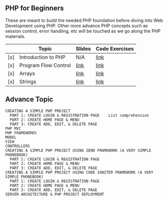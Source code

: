 ## PHP for Beginners

These are meant to build the needed PHP foundation before diving into Web Development using PHP. Other more advance PHP concepts such as session control, error handling, etc will be touched as we go along the PHP materials.

|     | Topic                       | Slides                        | Code Exercises                                    |
|-----|-----------------------------|-------------------------------|---------------------------------------------------|
| [x] | Introduction to PHP         | N/A                           | [link](ruby_fundamentals/ruby_basics)             |
| [x] | Program Flow Control        | [link](http://bit.ly/2o8UfDw) | [link](ruby_fundamentals/arrays_hashes_loops1)    |
| [x] | Arrays                      | [link](https://goo.gl/f1gdW1) | [link](ruby_fundamentals/loops2_blocks_functions) |
| [x] | Strings                     | [link](https://goo.gl/oEwGRb) | [link](ruby_fundamentals/classes)                 |

      
 ## Advance Topic

    CREATING A SIMPLE PHP PROJECT
      PART 1: CREATE LOGIN & REGISTRATION PAGE    List comprehension
      PART 2: CREATE HOME PAGE & MENU
      PART 3: CREATE ADD, EDIT, & DELETE PAGE
    PHP MVC
    PHP FRAMEWORKS
    MODEL
    VIEW
    CONTROLLERS
    CREATING A SIMPLE PHP PROJECT USING ZEND FRAMEWORK (A VERY SIMPLE PHONEBOOK)
      PART 1: CREATE LOGIN & REGISTRATION PAGE
      PART 2: CREATE HOME PAGE & MENU 
      PART 3: CREATE ADD, EDIT, & DELETE PAGE
    CREATING A SIMPLE PHP PROJECT USING CODE IGNITER FRAMEWORK (A VERY SIMPLE PHONEBOOK)
      PART 1: CREATE LOGIN & REGISTRATION PAGE
      PART 2: CREATE HOME PAGE & MENU 
      PART 3: CREATE ADD, EDIT, & DELETE PAGE
    SERVER ARCHITECTURE & PHP PROJECT DEPLOYMENT
